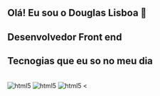 ## Olá! Eu sou o Douglas Lisboa 👋
##  Desenvolvedor Front end

## Tecnogias que eu so no meu dia

<div style="display:inline_block"><br/>
    <img aling="center" alt=html5 src="https://img.shields.io/badge/HTML-239120?style=for-the-badge&logo=html5&logoColor=white"/>
    <img aling="center" alt=html5 src="https://img.shields.io/badge/CSS-239120?&style=for-the-badge&logo=css3&logoColor=white"/>
    <img aling="center" alt=html5 src="https://img.shields.io/badge/JavaScript-F7DF1E?style=for-the-badge&logo=javascript&logoColor=black"/>
    <


 </div>


